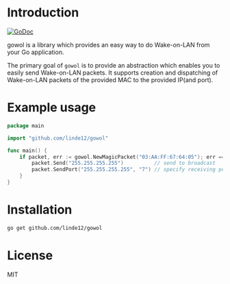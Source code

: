 # Introduction

[![GoDoc](https://godoc.org/github.com/linde12/gowol?status.svg)](https://godoc.org/github.com/linde12/gowol)

gowol is a library which provides an easy way to do Wake-on-LAN from your Go application.

The primary goal of `gowol` is to provide an abstraction which enables you to easily send Wake-on-LAN packets. It supports creation and dispatching of Wake-on-LAN packets of the provided MAC to the provided IP(and port).

# Example usage
```go
package main

import "github.com/linde12/gowol"

func main() {
	if packet, err := gowol.NewMagicPacket("03:AA:FF:67:64:05"); err == nil {
		packet.Send("255.255.255.255")          // send to broadcast
		packet.SendPort("255.255.255.255", "7") // specify receiving port
	}
}

```

# Installation

```sh
go get github.com/linde12/gowol
```

# License
MIT
